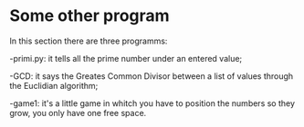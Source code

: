 # Some other program

In this section there are three programms:

-primi.py: it tells all the prime number under an entered value;

-GCD: it says the Greates Common Divisor between a list of values through the Euclidian algorithm;

-game1: it's a little game in whitch you have to position the numbers so they grow, you only have one free space.
